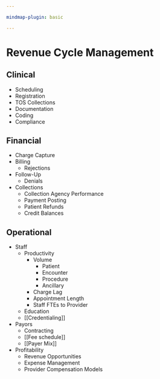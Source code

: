 ```yaml
---

mindmap-plugin: basic

---
```


# Revenue Cycle Management

## Clinical
- Scheduling
- Registration
- TOS Collections
- Documentation
- Coding
- Compliance

## Financial
- Charge Capture
- Billing
   - Rejections
- Follow-Up
   - Denials
- Collections
   - Collection Agency Performance
   - Payment Posting
   - Patient Refunds
   - Credit Balances

## Operational
- Staff
   - Productivity
      - Volume
         - Patient
         - Encounter
         - Procedure
         - Ancillary
      - Charge Lag
      - Appointment Length
      - Staff FTEs to Provider
   - Education
   - [[Credentialing]]
- Payors
   - Contracting
   - [[Fee schedule]]
   - [[Payer Mix]]
- Profitability
   - Revenue Opportunities
   - Expense Management
   - Provider Compensation Models